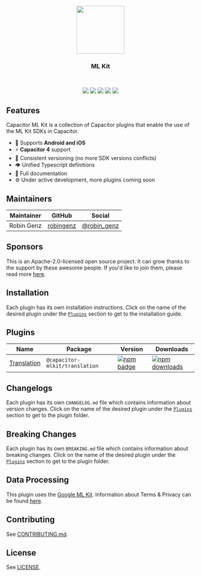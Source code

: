 <br />
<div align="center">
  <img src="https://avatars.githubusercontent.com/u/105555861" width="128" height="128" />
</div>
<h3 align="center">ML Kit</h3>
<br />
<p align="center">
  <a href="https://github.com/capawesome-team/capacitor-mlkit"><img src="https://img.shields.io/maintenance/yes/2023?style=flat-square" /></a>
  <a href="https://github.com/capawesome-team/capacitor-mlkit/actions/workflows/ci.yml"><img src="https://img.shields.io/github/actions/workflow/status/capawesome-team/capacitor-mlkit/ci.yml?branch=main&style=flat-square" /></a>
  <a href="https://github.com/capawesome-team/capacitor-mlkit"><img src="https://img.shields.io/github/license/capawesome-team/capacitor-mlkit?style=flat-square" /></a>
  <a href="https://github.com/capawesome-team"><img src="https://img.shields.io/badge/part%20of-capawesome-%234f46e5?style=flat-square" /></a>
  <a href="https://turborepo.org/"><img src="https://img.shields.io/badge/maintained%20with-turborepo-%237f6ab2?style=flat-square" /></a>
  <!-- <a href="https://devlibrary.withgoogle.com/products/mlkit/repos/robingenz-capacitor-mlkit"><img src="https://img.shields.io/badge/part%20of-DevLibrary-9cf?color=4285F4&logoColor=4285F4&logo=google&style=flat-square" /></a> -->
</p>

## Features

Capacitor ML Kit is a collection of Capacitor plugins that enable the use of the ML Kit SDKs in Capacitor.

- 🔋 Supports **Android and iOS**
- ⚡️ **Capacitor 4** support
- 🦋 Consistent versioning (no more SDK versions conflicts)
- 👁 Unified Typescript definitions
- 📄 Full documentation
- ⚙️ Under active development, more plugins coming soon

## Maintainers

| Maintainer | GitHub                                    | Social                                        |
| ---------- | ----------------------------------------- | --------------------------------------------- |
| Robin Genz | [robingenz](https://github.com/robingenz) | [@robin_genz](https://twitter.com/robin_genz) |

## Sponsors

This is an Apache-2.0-licensed open source project.
It can grow thanks to the support by these awesome people.
If you'd like to join them, please read more [here](https://github.com/sponsors/capawesome-team).

<!-- gold-sponsors --><!-- gold-sponsors -->
<!-- silver-sponsors --><!-- silver-sponsors -->
<!-- bronze-sponsors --><!-- bronze-sponsors -->

## Installation

Each plugin has its own installation instructions.
Click on the name of the desired plugin under the [`Plugins`](#plugins) section to get to the installation guide.

## Plugins

| Name                                  | Package                        | Version                                                                                                                                                 | Downloads                                                                                                                                                    |
| ------------------------------------- | ------------------------------ | ------------------------------------------------------------------------------------------------------------------------------------------------------- | ------------------------------------------------------------------------------------------------------------------------------------------------------------ |
| [Translation](./packages/translation) | `@capacitor-mlkit/translation` | [![npm badge](https://img.shields.io/npm/v/@capacitor-mlkit/translation?style=flat-square)](https://www.npmjs.com/package/@capacitor-mlkit/translation) | [![npm downloads](https://img.shields.io/npm/dw/@capacitor-mlkit/translation?style=flat-square)](https://www.npmjs.com/package/@capacitor-mlkit/translation) |

## Changelogs

Each plugin has its own `CHANGELOG.md` file which contains information about version changes.
Click on the name of the desired plugin under the [`Plugins`](#plugins) section to get to the plugin folder.

## Breaking Changes

Each plugin has its own `BREAKING.md` file which contains information about breaking changes.
Click on the name of the desired plugin under the [`Plugins`](#plugins) section to get to the plugin folder.

## Data Processing

This plugin uses the [Google ML Kit](https://developers.google.com/ml-kit).
Information about Terms & Privacy can be found [here](https://developers.google.com/ml-kit/terms).

## Contributing

See [CONTRIBUTING.md](./CONTRIBUTING.md).

## License

See [LICENSE](./LICENSE).

